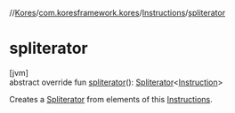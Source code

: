//[Kores](../../../index.md)/[com.koresframework.kores](../index.md)/[Instructions](index.md)/[spliterator](spliterator.md)

# spliterator

[jvm]\
abstract override fun [spliterator](spliterator.md)(): [Spliterator](https://docs.oracle.com/javase/8/docs/api/java/util/Spliterator.html)<[Instruction](../-instruction/index.md)>

Creates a [Spliterator](https://docs.oracle.com/javase/8/docs/api/java/util/Spliterator.html) from elements of this [Instructions](index.md).

